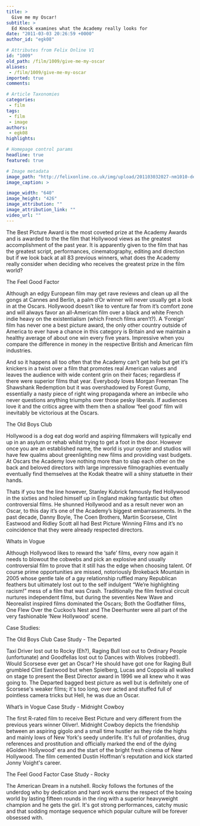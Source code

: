 ```yaml
---
title: >
  Give me my Oscar!
subtitle: >
  Ed Knock examines what the Academy really looks for
date: "2011-03-03 20:26:59 +0000"
author_id: "egk08"

# Attributes from Felix Online V1
id: "1009"
old_path: /film/1009/give-me-my-oscar
aliases:
 - /film/1009/give-me-my-oscar
imported: true
comments:

# Article Taxonomies
categories:
 - film
tags:
 - film
 - image
authors:
 - egk08
highlights:

# Homepage control params
headline: true
featured: true

# Image metadata
image_path: "http://felixonline.co.uk/img/upload/201103032027-nm1010-departed.jpg"
image_caption: >

image_width: "640"
image_height: "426"
image_attribution: ""
image_attribution_link: ""
video_url: ""
---
```


The Best Picture Award is the most coveted prize at the Academy Awards and is awarded to the the film that Hollywood views as the greatest accomplishment of the past year. It is apparently given to the film that has the greatest script, performances, cinematography, editing and direction but if we look back at all 83 previous winners, what does the Academy really consider when deciding who receives the greatest prize in the film world?

The Feel Good Factor

Although an edgy European film may get rave reviews and clean up all the gongs at Cannes and Berlin, a palm d’Or winner will never usually get a look in at the Oscars. Hollywood doesn’t like to venture far from it’s comfort zone and will always favor an all-American film over a black and white French indie heavy on the existentialism (which French films aren’t?). A ‘Foreign’ film has never one a best picture award, the only other country outside of America to ever have a chance in this category is Britain and we maintain a healthy average of about one win every five years. Impressive when you compare the difference in money in the respective British and American film industries.

And so it happens all too often that the Academy can’t get help but get it’s knickers in a twist over a film that promotes real American values and leaves the audience with wide content grin on their faces; regardless if there were superior films that year. Everybody loves Morgan Freeman The Shawshank Redemption but it was overshadowed by Forest Gump, essentially a nasty piece of right wing propaganda where an imbecile who never questions anything triumphs over those pesky liberals. If audiences love it and the critics agree with them then a shallow ‘feel good’ film will inevitably be victorious at the Oscars.

The Old Boys Club

Hollywood is a dog eat dog world and aspiring filmmakers will typically end up in an asylum or rehab whilst trying to get a foot in the door. However once you are an established name, the world is your oyster and studios will have few qualms about greenlighting new films and providing vast budgets. At Oscars the Academy love nothing more than to slap each other on the back and beloved directors with large impressive filmographies eventually eventually find themselves at the Kodak theatre will a shiny statuette in their hands.

Thats if you toe the line however, Stanley Kubrick famously fled Hollywood in the sixties and holed himself up in England making fantastic but often controversial films. He shunned Hollywood and as a result never won an Oscar, to this day it’s one of the Academy’s biggest embarrassments. In the past decade, Danny Boyle, The Coen Brothers, Martin Scorsese, Clint Eastwood and Ridley Scott all had Best Picture Winning Films and it’s no coincidence that they were already respected directors.

Whats in Vogue

Although Hollywood likes to reward the ‘safe’ films, every now again it needs to blowout the cobwebs and pick an explosive and usually controversial film to prove that it still has the edge when choosing talent. Of course prime opportunities are missed, notoriously Brokeback Mountain in 2005 whose gentle tale of a gay relationship ruffled many Republican feathers but ultimately lost out to the self indulgent “We’re highlighting racism!” mess of a film that was Crash. Traditionally the film festival circuit nurtures independent films, but during the seventies New Wave and Neorealist inspired films dominated the Oscars; Both the Godfather films, One Flew Over the Cuckoo’s Nest and The Deerhunter were all part of the very fashionable ‘New Hollywood’ scene.

Case Studies:

The Old Boys Club Case Study - The Departed

Taxi Driver lost out to Rocky (Eh?), Raging Bull lost out to Ordinary People (unfortunate) and Goodfellas lost out to Dances with Wolves (robbed!). Would Scorsese ever get an Oscar? He should have got one for Raging Bull grumbled Clint Eastwood but when Spielberg, Lucas and Coppola all walked on stage to present the Best Director award in 1996 we all knew who it was going to. The Departed bagged best picture as well but is definitely one of Scorsese's weaker films; it's too long, over acted and stuffed full of pointless camera tricks but Hell, he was due an Oscar.

What’s in Vogue Case Study - Midnight Cowboy

The first R-rated film to receive Best Picture and very different from the previous years winner Oliver!. Midnight Cowboy depicts the friendship between an aspiring gigolo and a small time hustler as they ride the highs and mainly lows of New York's seedy underlife. It's full of profanities, drug references and prostitution and officially marked the end of the dying ëGolden Hollywood' era and the start of the bright fresh cinema of New Hollywood. The film cemented Dustin Hoffman's reputation and kick started Jonny Voight's career.

The Feel Good Factor Case Study - Rocky

The American Dream in a nutshell. Rocky follows the fortunes of the underdog who by dedication and hard work earns the respect of the boxing world by lasting fifteen rounds in the ring with a superior heavyweight champion and he gets the girl. It's got strong performances, catchy music and that sodding montage sequence which popular culture will be forever obsessed with.
